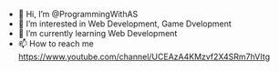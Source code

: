 - 👋 Hi, I’m @ProgrammingWithAS
- 👀 I’m interested in Web Development, Game Dvelopment
- 🌱 I’m currently learning Web Development
- 📫 How to reach me https://www.youtube.com/channel/UCEAzA4KMzvf2X4SRm7hVItg

<!---
ProgrammingWithAS/ProgrammingWithAS is a ✨ special ✨ repository because its `README.md` (this file) appears on your GitHub profile.
You can click the Preview link to take a look at your changes.
--->
